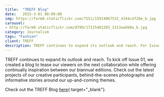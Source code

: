 ```yaml
---
title:  "TREFF Blog"
date:   2015-3-01 00:00:00
img: https://farm8.staticflickr.com/7551/15914067532_4344c4f20e_b.jpg
carousel:
- http://farm9.staticflickr.com/8709/17215401265_1313aabb0a_b.jpg
category: Journalism
tags: "Fashion"
client: TREFF
description: TREFF continues to expand its outlook and reach. For Issue 01, we created a blog to tease our viewers on the next collaboration while offering continually inspiration between ...
---
```

TREFF continues to expand its outlook and reach. To kick off Issue 01, we created a blog to tease our viewers on the next collaboration while offering continually inspiration between our biannual editions. Check out the latest projects of our creative participants, behind-the-scenes photographs and informative stories around our up-and-coming themes. 

Check out the TREFF Blog [here](http://treffmagazine.tumblr.com){:target="_blank"}.
